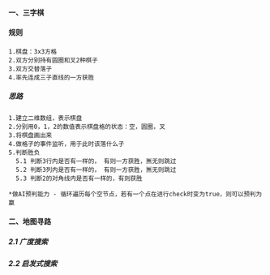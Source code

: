 #### 一、三字棋

#### 规则
    1.棋盘：3x3方格
    2.双方分别持有圆圈和叉2种棋子
    3.双方交替落子
    4.率先连成三子直线的一方获胜

##### 思路
    1.建立二维数组，表示棋盘
    2.分别用0，1，2的数值表示棋盘格的状态：空，圆圈，叉
    3.将棋盘画出来
    4.做格子的事件监听，用于此时该落什么子
    5.判断胜负
      5.1 判断3行内是否有一样的， 有则一方获胜，🈚无则跳过
      5.2 判断3列内是否有一样的， 有则一方获胜，🈚无则跳过
      5.3 判断2的对角线内是否有一样的，有则获胜
    
    *做AI预判能力 - 循环遍历每个空节点，若有一个点在进行check时变为true，则可以预判为赢



#### 二、地图寻路

##### 2.1 广度搜索

##### 2.2 启发式搜索

